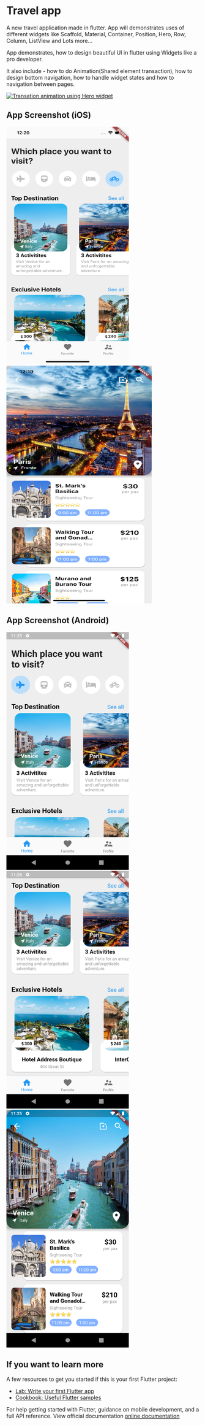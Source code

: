 # Travel app

A new travel application made in flutter.
App will demonstrates uses of different widgets like Scaffold, Material, Container, 
Position, Hero, Row, Column, ListView and Lots more...

App demonstrates, how to design beautiful UI in flutter using Widgets like a pro developer.

It also include -
  how to do Animation(Shared element transaction), 
  how to design bottom navigation,
  how to handle widget states and 
  how to navigation between pages.
 
 <a href="https://imgflip.com/gif/41bnmy"><img src="https://i.imgflip.com/41bnmy.gif" title="Transation animation using Hero widget"/></a>

## App Screenshot (iOS)
<p>
  <img src="image_for_github/homePageiOS.png" width="320" height="620" title="Home page iOS">
  <img src="image_for_github/detailPageiOS.png" width="380" height="620" title="Destination detail page iOS">
</p>


## App Screenshot (Android)
<p>
  <img src="image_for_github/homePage.png" width="320" height="620" title="Home page Android">
  <img src="image_for_github/homePage2.png" width="320" height="620" title="Home page Android">
  <img src="image_for_github/detailPage.png" width="320" height="620" title="Destination details page Android">
</p>

## If you want to learn more

A few resources to get you started if this is your first Flutter project:

- [Lab: Write your first Flutter app](https://flutter.dev/docs/get-started/codelab)
- [Cookbook: Useful Flutter samples](https://flutter.dev/docs/cookbook)

For help getting started with Flutter, guidance on mobile development, and a full API reference. 
View official documentation
[online documentation](https://flutter.dev/docs)
